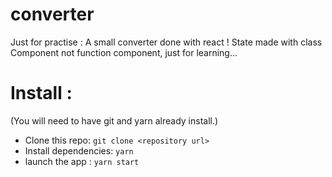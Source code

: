 # converter

Just for practise : A small converter done with react !
State made with class Component not function component, just for learning...

# Install :

(You will need to have git and yarn already install.)

* Clone this repo: ```git clone <repository url>```
* Install dependencies: ```yarn```
* launch the app : ```yarn start```
